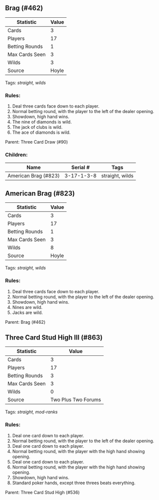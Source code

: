 ## Brag (#462)

|Statistic|Value|
|---------|-----|
|Cards|3|
|Players|17|
|Betting Rounds|1|
|Max Cards Seen|3|
|Wilds|3|
|Source|Hoyle|
Tags: *straight, wilds*
### Rules:
1. Deal three cards face down to each player.
2. Normal betting round, with the player to the left of the dealer opening.
3. Showdown, high hand wins.
4. The nine of diamonds is wild.
5. The jack of clubs is wild.
6. The ace of diamonds is wild.

Parent: Three Card Draw (#90)
### Children:

|Name|Serial #|Tags|
|----|--------|----|
|American Brag (#823)|3-17-1-3-8|straight, wilds


## American Brag (#823)

|Statistic|Value|
|---------|-----|
|Cards|3|
|Players|17|
|Betting Rounds|1|
|Max Cards Seen|3|
|Wilds|8|
|Source|Hoyle|
Tags: *straight, wilds*
### Rules:
1. Deal three cards face down to each player.
2. Normal betting round, with the player to the left of the dealer opening.
3. Showdown, high hand wins.
4. Nines are wild.
5. Jacks are wild.

Parent: Brag (#462)


## Three Card Stud High III (#863)

|Statistic|Value|
|---------|-----|
|Cards|3|
|Players|17|
|Betting Rounds|3|
|Max Cards Seen|3|
|Wilds|0|
|Source|Two Plus Two Forums|
Tags: *straight, mod-ranks*
### Rules:
1. Deal one card down to each player.
2. Normal betting round, with the player to the left of the dealer opening.
3. Deal one card down to each player.
4. Normal betting round, with the player with the high hand showing opening.
5. Deal one card down to each player.
6. Normal betting round, with the player with the high hand showing opening.
7. Showdown, high hand wins.
8. Standard poker hands, except three threes beats everything.

Parent: Three Card Stud High (#536)



